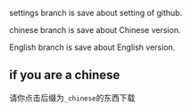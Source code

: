 settings branch is save about setting of github.

chinese branch is save about Chinese version.

English branch is save about English version.

if you are a chinese
---
请你点击后缀为```_chinese```的东西下载
